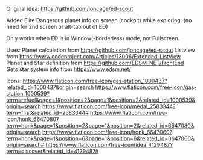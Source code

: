 Original idea:
https://github.com/joncage/ed-scout

Added Elite Dangerous planet info on screen (cockpit) while exploring. (no need for 2nd screen or alt-tab out of ED)

Only works when ED is in Window(-borderless) mode, not Fullscreen.

Uses:
Planet calculation from https://github.com/joncage/ed-scout
Listview from https://www.codeproject.com/Articles/13006/Extended-ListView
Planet and Star definition from https://github.com/EDSM-NET/FrontEnd
Gets star system info from https://www.edsm.net/

Icons:
https://www.flaticon.com/free-icon/gas-station_1000437?related_id=1000437&origin=search
https://www.flaticon.com/free-icon/gas-station_1000539?term=refuel&page=1&position=2&page=1&position=2&related_id=1000539&origin=search
https://www.flaticon.com/free-icon/medal_2583344?term=first&related_id=2583344#
https://www.flaticon.com/free-icon/honk_6647080?term=honk&page=1&position=2&page=1&position=2&related_id=6647080&origin=search
https://www.flaticon.com/free-icon/honk_6647060?term=honk&page=1&position=6&page=1&position=6&related_id=6647060&origin=search#
https://www.flaticon.com/free-icon/idea_4129487?term=discover&related_id=4129487#